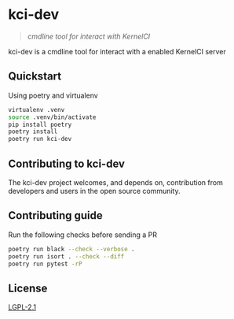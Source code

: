 # kci-dev

> *cmdline tool for interact with KernelCI*

kci-dev is a cmdline tool for interact with a enabled KernelCI server

## Quickstart

Using poetry and virtualenv
```sh
virtualenv .venv
source .venv/bin/activate
pip install poetry
poetry install
poetry run kci-dev
```

## Contributing to kci-dev

The kci-dev project welcomes, and depends on, contribution from developers and users in the open source community.

## Contributing guide

Run the following checks before sending a PR
```sh
poetry run black --check --verbose .
poetry run isort . --check --diff
poetry run pytest -rP
```

## License

[LGPL-2.1](https://github.com/kernelci/kci-dev/blob/main/LICENSE)
